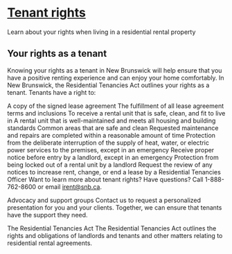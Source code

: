 # [Tenant rights](https://www2.gnb.ca/content/gnb/en/corporate/promo/renting-in-new-brunswick/tenant-rights-and-responsibilities/tenant-rights.html)

Learn about your rights when living in a residential rental property

## Your rights as a tenant

Knowing your rights as a tenant in New Brunswick will help ensure that you have a positive renting experience and can enjoy your home comfortably. In New Brunswick, the Residential Tenancies Act outlines your rights as a tenant. Tenants have a right to:

A copy of the signed lease agreement
The fulfillment of all lease agreement terms and inclusions
To receive a rental unit that is safe, clean, and fit to live in
A rental unit that is well-maintained and meets all housing and building standards
Common areas that are safe and clean
Requested maintenance and repairs are completed within a reasonable amount of time
Protection from the deliberate interruption of the supply of heat, water, or electric power services to the premises, except in an emergency
Receive proper notice before entry by a landlord, except in an emergency
Protection from being locked out of a rental unit by a landlord
Request the review of any notices to increase rent, change, or end a lease by a Residential Tenancies Officer
Want to learn more about tenant rights?
Have questions? Call 1-888-762-8600 or email irent@snb.ca.

Advocacy and support groups
Contact us to request a personalized presentation for you and your clients. Together, we can ensure that tenants have the support they need.

The Residential Tenancies Act
The Residential Tenancies Act outlines the rights and obligations of landlords and tenants and other matters relating to residential rental agreements.
